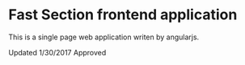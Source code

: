 # Fast Section frontend application
This is a single page web application writen by angularjs.

Updated 1/30/2017 Approved

